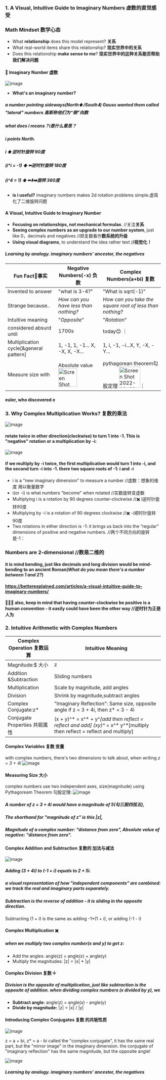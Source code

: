 ### 1. A Visual, Intuitive Guide to Imaginary Numbers 虚数的直觉感受
### Math Mindset 数学心态
- What **relationship** does this model represent? **关系**
- What real-world items share this relationship? **现实世界中的关系**
- Does this relationship **make sense to me**? **现实世界中的这种关系能否帮助我们解决问题**

####  🌰 Imaginary Number 虚数
![image](https://user-images.githubusercontent.com/31954987/196034995-c03ee2fe-5391-4f15-9b52-9c03cbb3257d.png)
- **What's an imaginary number?**
##### a number pointing sideways(North⬆️/South⬇️) Gauss wanted them called "lateral" numbers 高斯称他们为“侧”向数
##### what does i means？i是什么意思？
##### i points North. 
##### i ⬆️逆时针旋转 90度
##### (i*i = -1) ⬆️⬅️逆时针旋转 180度
##### (i^4 = 1) ⬆️⬅️⬇️➡️旋转 360度
- **is i useful?** imaginary numbers makes 2d rotation problems simple.虚简化了二维旋转问题

####  A Visual, Intuitive Guide to Imaginary Number
- **Focusing on relationships, not mechanical formulas**. //关注**关系**
- **Seeing complex numbers as an upgrade to our number system**, just like 0，decimals and negatives //把复数看作**数系统的升级**
- **Using visual diagrams**, to understand the idea rather text /**/视觉化！**
##### Learning by analogy. imaginary numbers' ancestor, the negatives

|Fun Fact🤔事实 |Negative Numbers(-x) 负数   |Complex Numbers(a+bi) 复数  |
|--------------|---------------------------|----------------------------|
|Invented to answer|"what is 3-4?"|"What is sqrt(-1)"                   |
|Strange because.. |_How can you have less than nothing?_|_How can you take the square root of less than nothing?_|
|Intuitive meaning |"_Opposite_"|"_Rotation_"|
|considered absurd until|1700s|today😊       ｜
|Multiplication cycle[&general pattern]|1, -1, 1, -1... X, -X, X, -X...|1, i, -1, -i...X, Y, -X, -Y...|
|Measure size with|Absolute value <img width="60" alt="Screen Shot 2022-10-29 at 15 49 56" src="https://user-images.githubusercontent.com/31954987/198820377-bc754431-e386-49d3-8de0-694b0cf488d1.png">|pythagorean theorem勾股定理 <img width="68" alt="Screen Shot 2022-10-29 at 15 49 12" src="https://user-images.githubusercontent.com/31954987/198820342-18b28404-11db-442e-a772-953fa39ea472.png">｜
#### euler, who discovered e


### 3. Why Complex Multiplication Works? 复数的乘法
![image](https://user-images.githubusercontent.com/31954987/196349564-3290b837-1aa8-4160-ba0a-a9433524da16.png)
#### rotate twice in other direction(clockwise) to turn 1 into -1. This is "negative" rotation or a multiplication by -i:

![image](https://user-images.githubusercontent.com/31954987/198820724-f8b0bf54-d826-4897-9024-32dda8d5891d.png)
#### if we multiply by -i twice, the first multiplication would turn 1 into -i, and the second turn -i into -1. there two square roots of -1: i and -i
- i is a "new imaginary dimension" to measure a number //虚数：想象的维度 用以衡量数字
- i(or -i) is what numbers "become" when rotated //实数旋转变虚数
- Multiplying i is a rotation by 90 degrees counter-clockwise //✖️ i逆时针旋转90度
- Multiplying by -i is a rotation of 90 degrees clockwise //✖️ -i顺时针旋转90度
- Two rotations in either direction is -1: it brings us back into the “regular” dimensions of positive and negative numbers. //两个不同方向的旋转是-1：

### **Numbers are 2-dimensional** //数是二维的
#### it is mind bending, just like **decimals and long** division would be mind-bending to an ancient Roman(_What do you mean there's a number between 1 and 2?_) 
#### https://betterexplained.com/articles/a-visual-intuitive-guide-to-imaginary-numbers/

#### 🌟🌟🌟 also, keep in mind that having counter-clockwise be positive is a human convention - it easily could have been the other way //逆时针为正是人为

### 2. Intuitive Arithmetic with Complex Numbers
|Complex Operation 复数运算 |Intuitive Meaning|
|--------------|---------------------------|
|Magnitude:$ 大小|z|$|Distance from zero:$|z|=\sqrt{a^{2}+b^{2}}$ |
|Addition &Subtraction|Sliding numbers|
|Multiplication|Scale by magnitude, add angles|
|Division|Shrink by magnitude,subtract angles|
|Complex Conjugate:z*|"Imaginary Reflection": Same size, opposite angle if z = 3 + 4i, then z* = 3 - 4i|
|Conjugate Properties 共轭属性|(x + y)^* = x^* + y^*[add then reflect = reflect and add]  (xy)^* = x^* y^*[multiply then reflect = reflect and multiply]|

#### Complex Variables 复数 变量
with complex numbers, there's two dimensions to talk about, when writing 
_z = 3 + 4i_
![image](https://user-images.githubusercontent.com/31954987/196573678-d1ce1ec7-8e90-468e-8383-0833b0fb9b02.png)

#### Measuring Size 大小
complex numbers use two independent axes, size(magnitude) using Pythagoream Theorem 勾股定理:
![image](https://user-images.githubusercontent.com/31954987/196574430-31a579f9-5d7d-464d-a6ae-6738abb45e9c.png)
##### A number of _z = 3 + 4i_ would have a magnitude of 5(勾三股四弦五), 
##### The shorthand for "magnitude of z" is this |z|, 
##### Magnitude of a complex number: "distance from zero", Absolute value of negative: "distance from zero".

#### Complex Addition and Subtraction 复数的 加法与减法
![image](https://user-images.githubusercontent.com/31954987/196575412-eeffe598-e9b8-4b24-895b-1d9d64002c1c.png)
##### Adding (3 + 4i) to (-1 + i) equals to 2 + 5i.
##### a visual representation of how "independent components" are combined: we track the real and imaginary parts separately.

##### Subtraction is the reverse of addition - it is sliding in the opposite direction.
Subtracting (1 + i) is the same as adding -1*(1 + i), or adding (-1 - i)

#### Complex Multiplication ✖️
##### when we multiply two complex number(x and y) to get z:
- Add the angles: angle(z) = angle(x) + angle(y)
- Multiply the magnitudes: |z| = |x| * |y|

#### Complex Division 复数 ➗
##### Division is the opposite of multiplication, just like subtraction is the opposite of addition. when dividing complex numbers (x divided by y), we

- **Subtract angle:** angle(z) = angle(x) - angle(y)
- **Divide by magnitude:** |z| = |x| / |y|

#### Introducing Complex Conjugates 复数 的共轭性质
![image](https://user-images.githubusercontent.com/31954987/196579520-df1d376e-3f42-4e2c-9886-083b94e894c1.png)

z = a + bi,
z* = a - bi called the "complex conjugate", it has the same real part, but the "mirror image" in the imaginary dimension. the conjugate of "imaginary reflection" has the same magnitude, but the opposite angle!

![image](https://user-images.githubusercontent.com/31954987/196958516-56c75a1b-3800-4b0b-b73d-3583e0440c9d.png)


##### Learning by analogy. imaginary numbers' ancestor, the negatives
